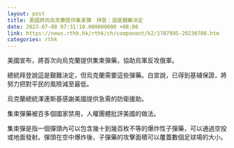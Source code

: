 ```yaml
---
layout: post
title: 美國將向烏克蘭提供集束彈　拜登：這是艱難決定
date: 2023-07-08 07:31:10.000000000 +08:00
link: https://news.rthk.hk/rthk/ch/component/k2/1707995-20230708.htm
categories: rthk
---
```


美國宣布，將首次向烏克蘭提供集束彈藥，協助烏軍反攻俄軍。

總統拜登說這是艱難決定，但烏克蘭需要這些彈藥。白宮說，已得到基辅保證，將努力把對平民的風險減至最低。

烏克蘭總統澤連斯基感謝美國提供急需的防衛援助。

集束彈藥被百多個國家禁用，人權團體批評美國的做法。

集束彈是指一個彈頭內可以包含幾十到幾百枚不等的爆炸性子彈藥，可以通過空投或地面發射。彈頭在空中爆炸後，子彈藥的攻擊面積可以覆蓋數個足球場的大小。
